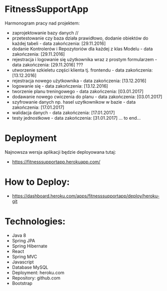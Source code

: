 # FitnessSupportApp

Harmonogram pracy nad projektem:
- zaprojektowanie bazy danych //
- przetestowanie czy baza działa prawidłowo, dodanie obiektów do każdej tabeli - data zakończenia: [29.11.2016]
- dodanie Kontrolerów i Repozytoriów dla każdej z klas Modelu - data zakończenia: [29.11.2016]
- rejestracja i logowanie się użytkownika wraz z prostym formularzem - data zakończenia: [29.11.2016] ???
- utworzenie szkieletu części klienta tj. frontendu - data zakończenia: [13.12.2016]
- rejestracja nowego użytkownika - data zakończenia: [13.12.2016]
- logowanie się - data zakończenia: [13.12.2016]
- tworzenie planu treningowego - data zakończenia: [03.01.2017]
- dodawanie nowego cwiczenia do planu - data zakończenia: [03.01.2017]
- szyfrowanie danych np. hasel uzytkownikow w bazie - data zakończenia: [17.01.2017]
- walidacja danych - data zakończenia: [17.01.2017]
- testy jednostkowe - data zakończenia: [31.01.2017]
...
to end...

# Deployment

Najnowsza wersja aplikacji będzie deployowana tutaj:
- https://fitnesssupportapp.herokuapp.com/

# How to Deploy:
- https://dashboard.heroku.com/apps/fitnesssupportapp/deploy/heroku-git

# Technologies:
- Java 8
- Spring JPA
- Spring Hibernate
- React
- Spring MVC
- Javascript
- Database MySQL
- Deployment: heroku.com
- Repository: github.com
- Bootstrap
